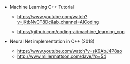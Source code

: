  
 - Machine    Learning C++ Tutorial
    - https://www.youtube.com/watch?v=jKtbNvCT8Dc&ab_channel=AICoding

    - https://github.com/coding-ai/machine_learning_cpp


- Neural Net implementation in C++ (2018)
  - https://www.youtube.com/watch?v=sK9AbJ4P8ao
  - http://www.millermattson.com/dave/?p=54
  